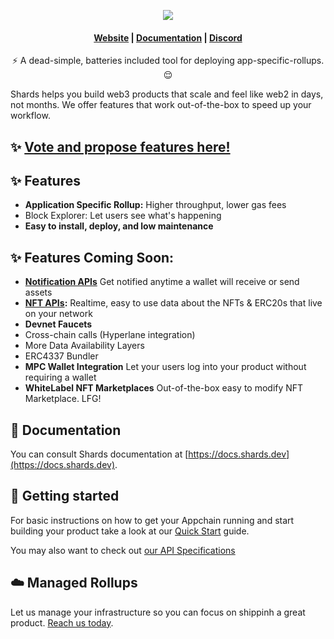 

<p align="center">
  <img src="https://shards.dev/wp-content/uploads/2023/06/shards-logo-black.png">
</p>

<h4 align="center">
  <a href="https://bit.ly/3N5O6DR">Website</a> |
  <a href="https://docs.shards.dev">Documentation</a> |
  <a href="https://bit.ly/3oHYhEM">Discord</a>
</h4>



<p align="center">⚡ A dead-simple, batteries included tool for deploying app-specific-rollups. 😌</p>

Shards helps you build web3 products that scale and feel like web2 in days, not months. We offer features that work out-of-the-box to speed up your workflow.


## ✨ [Vote and propose features here!](https://shards.canny.io/roadmap)

## ✨ Features

- **Application Specific Rollup:** Higher throughput, lower gas fees
- Block Explorer: Let users see what's happening
- **Easy to install, deploy, and low maintenance**

## ✨ Features Coming Soon:

- **[Notification APIs](#)** Get notified anytime a wallet will receive or send assets
- **[NFT APIs](#):**  Realtime, easy to use data about the NFTs & ERC20s that live on your network
- **Devnet Faucets**
- Cross-chain calls (Hyperlane integration)
- More Data Availability Layers
- ERC4337 Bundler
- **MPC Wallet Integration** Let your users log into your product without requiring a wallet
- **WhiteLabel NFT Marketplaces** Out-of-the-box easy to modify NFT Marketplace. LFG!

## 📖 Documentation

You can consult Shards documentation at [https://docs.shards.dev](https://docs.shards.dev).

## 🚀 Getting started

For basic instructions on how to get your Appchain running and start building your product take a look at our [Quick Start](https://docs.shards.dev/quick-start/) guide.

You may also want to check out [our API Specifications](#) 

## ☁️ Managed Rollups

Let us manage your infrastructure so you can focus on shippinh a great product. [Reach us today](#).
